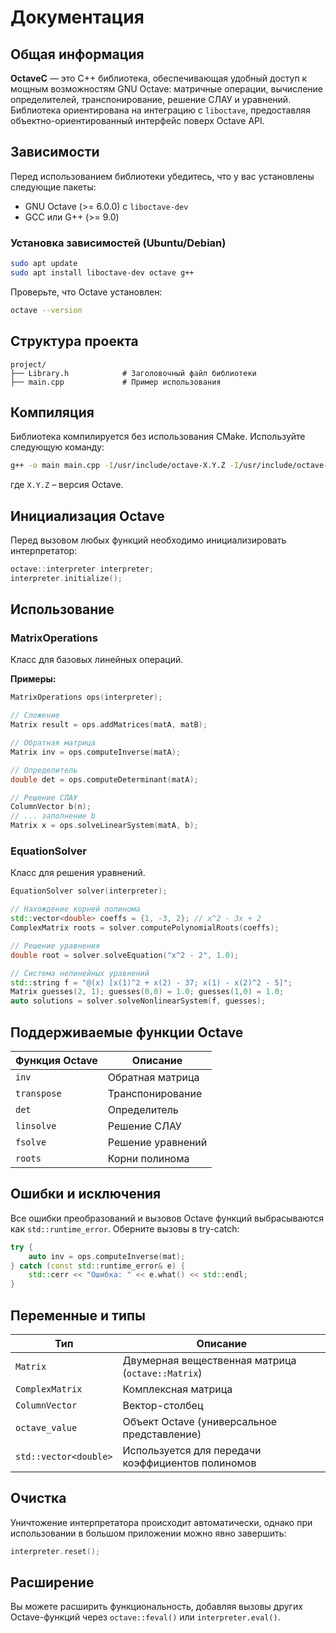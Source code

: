 # Документация

## Общая информация
**OctaveC** — это C++ библиотека, обеспечивающая удобный доступ к мощным возможностям GNU Octave: матричные операции, вычисление определителей, транспонирование, решение СЛАУ и уравнений. Библиотека ориентирована на интеграцию с `liboctave`, предоставляя объектно-ориентированный интерфейс поверх Octave API.

## Зависимости
Перед использованием библиотеки убедитесь, что у вас установлены следующие пакеты:
- GNU Octave (>= 6.0.0) с `liboctave-dev`
- GCC или G++ (>= 9.0)

### Установка зависимостей (Ubuntu/Debian)
```bash
sudo apt update
sudo apt install liboctave-dev octave g++
```

Проверьте, что Octave установлен:
```bash
octave --version
```

## Структура проекта
```
project/
├── Library.h            # Заголовочный файл библиотеки
├── main.cpp             # Пример использования
```

## Компиляция
Библиотека компилируется без использования CMake. Используйте следующую команду:
```bash
g++ -o main main.cpp -I/usr/include/octave-X.Y.Z -I/usr/include/octave-X.Y.Z/octave -I/usr/include/scilab -L/usr/lib/x86_64-linux-gnu/octave/X.Y.Z -L/usr/lib/scilab -loctave -loctinterp -lscilab -Wl,-rpath=/usr/lib/x86_64-linux-gnu/octave/X.Y.Z -Wl,-rpath=/usr/lib/scilab
```
где `X.Y.Z` – версия Octave.

## Инициализация Octave
Перед вызовом любых функций необходимо инициализировать интерпретатор:
```cpp
octave::interpreter interpreter;
interpreter.initialize();
```

## Использование

### MatrixOperations
Класс для базовых линейных операций.

**Примеры:**
```cpp
MatrixOperations ops(interpreter);

// Сложение
Matrix result = ops.addMatrices(matA, matB);

// Обратная матрица
Matrix inv = ops.computeInverse(matA);

// Определитель
double det = ops.computeDeterminant(matA);

// Решение СЛАУ
ColumnVector b(n);
// ... заполнение b
Matrix x = ops.solveLinearSystem(matA, b);
```

### EquationSolver
Класс для решения уравнений.

```cpp
EquationSolver solver(interpreter);

// Нахождение корней полинома
std::vector<double> coeffs = {1, -3, 2}; // x^2 - 3x + 2
ComplexMatrix roots = solver.computePolynomialRoots(coeffs);

// Решение уравнения
double root = solver.solveEquation("x^2 - 2", 1.0);

// Система нелинейных уравнений
std::string f = "@(x) [x(1)^2 + x(2) - 37; x(1) - x(2)^2 - 5]";
Matrix guesses(2, 1); guesses(0,0) = 1.0; guesses(1,0) = 1.0;
auto solutions = solver.solveNonlinearSystem(f, guesses);
```

## Поддерживаемые функции Octave

| Функция Octave | Описание               |
|----------------|------------------------|
| `inv`          | Обратная матрица       |
| `transpose`    | Транспонирование       |
| `det`          | Определитель           |
| `linsolve`     | Решение СЛАУ           |
| `fsolve`       | Решение уравнений      |
| `roots`        | Корни полинома         |

## Ошибки и исключения
Все ошибки преобразований и вызовов Octave функций выбрасываются как `std::runtime_error`. Оберните вызовы в try-catch:

```cpp
try {
    auto inv = ops.computeInverse(mat);
} catch (const std::runtime_error& e) {
    std::cerr << "Ошибка: " << e.what() << std::endl;
}
```

## Переменные и типы

| Тип               | Описание                                             |
|------------------|------------------------------------------------------|
| `Matrix`         | Двумерная вещественная матрица (`octave::Matrix`)   |
| `ComplexMatrix`  | Комплексная матрица                                  |
| `ColumnVector`   | Вектор-столбец                                       |
| `octave_value`   | Объект Octave (универсальное представление)         |
| `std::vector<double>` | Используется для передачи коэффициентов полиномов |

## Очистка
Уничтожение интерпретатора происходит автоматически, однако при использовании в большом приложении можно явно завершить:
```cpp
interpreter.reset();
```

## Расширение
Вы можете расширить функциональность, добавляя вызовы других Octave-функций через `octave::feval()` или `interpreter.eval()`.
